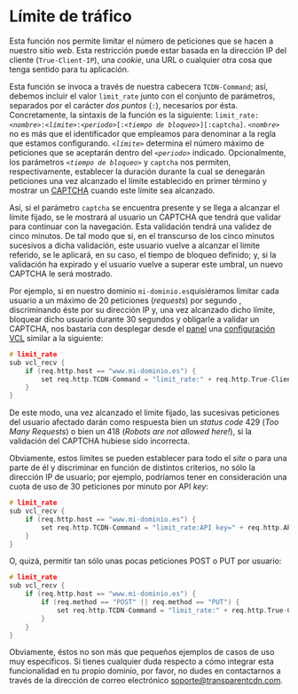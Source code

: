 # Límite de tráfico

Esta función nos permite limitar el número de peticiones que se hacen a nuestro sitio _web_. Esta restricción puede estar basada en la dirección IP del cliente (`True-Client-IP`), una _cookie_, una URL o cualquier otra cosa que tenga sentido para tu aplicación.

Esta función se invoca a través de nuestra cabecera `TCDN-Command`; así, debemos incluir el valor `limit_rate` junto con el conjunto de parámetros, separados por el carácter _dos puntos_ (`:`), necesarios por ésta. Concretamente, la sintaxis de la función es la siguiente: `limit_rate:`_`<nombre>`_`:`_`<límite>`_`:`_`<periodo>`_`[:`_`<tiempo de bloqueo>`_`][:captcha]`. _`<nombre>`_ no es más que el identificador que empleamos para denominar a la regla que estamos configurando. _`<límite>`_ determina el número máximo de peticiones que se aceptarán dentro del _`<periodo>`_ indicado. Opcionalmente, los parámetros _`<tiempo de bloqueo>`_ y `captcha` nos permiten, respectivamente, establecer la duración durante la cual se denegarán peticiones una vez alcanzado el límite establecido en primer término y mostrar un [CAPTCHA](captcha.md) cuando este límite sea alcanzado.

Así, si el parámetro `captcha` se encuentra presente y se llega a alcanzar el límite fijado, se le mostrará al usuario un CAPTCHA que tendrá que validar para continuar con la navegación. Esta validación tendrá una validez de cinco minutos. De tal modo que si, en el transcurso de los cinco minutos sucesivos a dicha validación, este usuario vuelve a alcanzar el límite referido, se le aplicará, en su caso, el tiempo de bloqueo definido; y, si la validación ha expirado y el usuario vuelve a superar este umbral, un nuevo CAPTCHA le será mostrado.

Por ejemplo, si en nuestro dominio `mi-dominio.es`quisiéramos limitar cada usuario a un máximo de 20 peticiones (_requests_) por segundo , discriminando éste por su dirección IP y, una vez alcanzado dicho límite, bloquear dicho usuario durante 30 segundos y obligarle a validar un CAPTCHA, nos bastaría con desplegar desde el [panel](../../getting-started/dashboard/) una [configuración](../../getting-started/dashboard/autoprovisionamiento/) [VCL](../../config/vcl/) similar a la siguiente:

```c
# limit_rate
sub vcl_recv {
    if (req.http.host == "www.mi-dominio.es") {
        set req.http.TCDN-Command = "limit_rate:" + req.http.True-Client-IP + ":20:1s:30s:captcha";
    }
}
```

De este modo, una vez alcanzado el límite fijado, las sucesivas peticiones del usuario afectado darán como respuesta bien un _status code_ 429 (_Too Many Requests_) o bien un 418 (_Robots are not allowed here!_), si la validación del CAPTCHA hubiese sido incorrecta.

Obviamente, estos límites se pueden establecer para todo el _site_ o para una parte de él y discriminar en función de distintos criterios, no sólo la dirección IP de usuario; por ejemplo, podríamos tener en consideración una cuota de uso de 30 peticiones por minuto por API _key_:

```c
# limit_rate
sub vcl_recv {
    if (req.http.host == "www.mi-dominio.es") {
        set req.http.TCDN-Command = "limit_rate:API key=" + req.http.API-Key + ":30:60s";
    }
}
```

O, quizá, permitir tan sólo unas pocas peticiones POST o PUT por usuario:

```c
# limit_rate
sub vcl_recv {
    if (req.http.host == "www.mi-dominio.es") {
        if (req.method == "POST" || req.method == "PUT") {
            set req.http.TCDN-Command = "limit_rate:" + req.http.True-Client-IP + ":2:10s";
        }
    }
}
```

Obviamente, éstos no son más que pequeños ejemplos de casos de uso muy específicos. Si tienes cualquier duda respecto a cómo integrar esta funcionalidad en tu propio dominio, por favor, no dudes en contactarnos a través de la dirección de correo electrónico [soporte@transparentcdn.com](mailto:soporte@transparetncdn.com).
